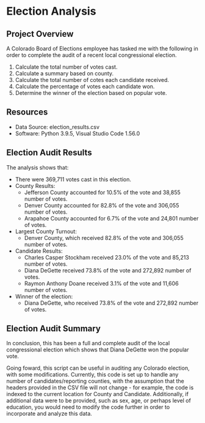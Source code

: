 # Election Analysis

## Project Overview
A Colorado Board of Elections employee has tasked me with the following in order to complete the audit of a recent local congressional election. 

1. Calculate the total number of votes cast.
2. Calculate a summary based on county.
3. Calculate the total number of cotes each candidate received.
4. Calculate the percentage of votes each candidate won.
5. Determine the winner of the election based on popular vote.

## Resources
- Data Source: election_results.csv
- Software: Python 3.9.5, Visual Studio Code 1.56.0

## Election Audit Results
The analysis shows that:
- There were 369,711 votes cast in this election.
- County Results:
    - Jefferson County accounted for 10.5% of the vote and 38,855 number of votes.
    - Denver County accounted for 82.8% of the vote and 306,055 number of votes.
    - Arapahoe County accounted for 6.7% of the vote and 24,801 number of votes.
- Largest County Turnout:
    - Denver County, which received 82.8% of the vote and 306,055 number of votes.
- Candidate Results:
    - Charles Casper Stockham received 23.0% of the vote and 85,213 number of votes.
    - Diana DeGette received 73.8% of the vote and 272,892 number of votes.
    - Raymon Anthony Doane received 3.1% of the vote and 11,606 number of votes.
- Winner of the election:
    - Diana DeGette, who received 73.8% of the vote and 272,892 number of votes.

## Election Audit Summary
In conclusion, this has been a full and complete audit of the local congressional election which shows that Diana DeGette won the popular vote.

Going foward, this script can be useful in auditing any Colorado election, with some modifications. Currently, this code is set up to handle any number of candidates/reporting counties, with the assumption that the headers provided in the CSV file will not change - for example, the code is indexed to the current location for County and Candidate. Additionally, if additional data were to be provided, such as sex, age, or perhaps level of education, you would need to modify the code further in order to incorporate and analyze this data. 

